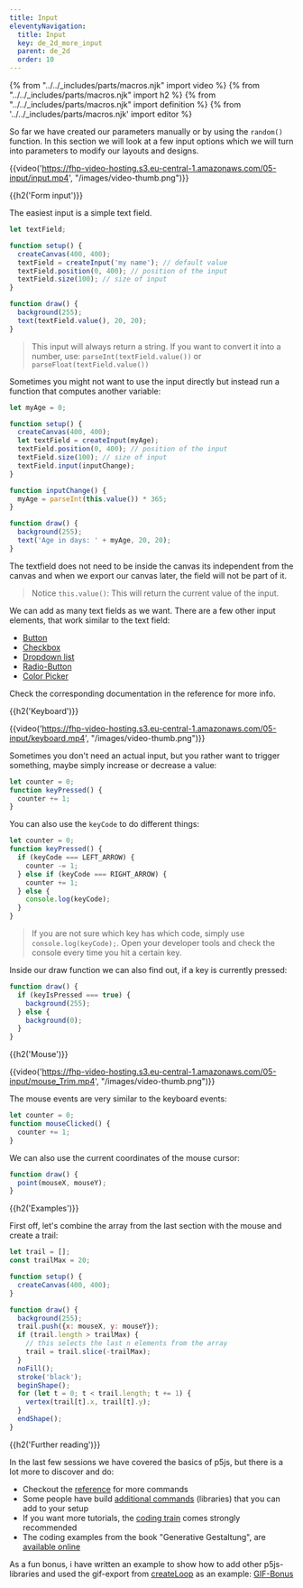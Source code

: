 ```yaml
---
title: Input
eleventyNavigation:
  title: Input
  key: de_2d_more_input
  parent: de_2d
  order: 10
---
```


{% from "../../_includes/parts/macros.njk" import video %}
{% from "../../_includes/parts/macros.njk" import h2 %}
{% from "../../_includes/parts/macros.njk" import definition %}
{% from '../../_includes/parts/macros.njk' import editor %}

So far we have created our parameters manually or by using the `random()` function. In this section we will look at a few input options which we will turn into parameters to modify our layouts and designs.

{{video('https://fhp-video-hosting.s3.eu-central-1.amazonaws.com/05-input/input.mp4', "/images/video-thumb.png")}}

{{h2('Form input')}}

The easiest input is a simple text field.

```js
let textField; 

function setup() {
  createCanvas(400, 400);
  textField = createInput('my name'); // default value
  textField.position(0, 400); // position of the input
  textField.size(100); // size of input
}

function draw() {
  background(255);
  text(textField.value(), 20, 20);
}
```

> This input will always return a string. If you want to convert it into a number, use: `parseInt(textField.value())` or `parseFloat(textField.value())`

Sometimes you might not want to use the input directly but instead run a function that computes another variable:

```js
let myAge = 0;

function setup() {
  createCanvas(400, 400);
  let textField = createInput(myAge);
  textField.position(0, 400); // position of the input
  textField.size(100); // size of input
  textField.input(inputChange);
}

function inputChange() {
  myAge = parseInt(this.value()) * 365;
}

function draw() {
  background(255);
  text('Age in days: ' + myAge, 20, 20);
}
```

The textfield does not need to be inside the canvas its independent from the canvas and when we export our canvas later, the field will not be part of it.

> Notice `this.value()`: This will return the current value of the input.

We can add as many text fields as we want. There are a few other input elements, that work similar to the text field:

- [Button](https://p5js.org/reference/#/p5/createButton)
- [Checkbox](https://p5js.org/reference/#/p5/createCheckbox)
- [Dropdown list](https://p5js.org/reference/#/p5/createSelect)
- [Radio-Button](https://p5js.org/reference/#/p5/createRadio)
- [Color Picker](https://p5js.org/reference/#/p5/createColorPicker)
  
Check the corresponding documentation in the reference for more info. 

{{h2('Keyboard')}}

{{video('https://fhp-video-hosting.s3.eu-central-1.amazonaws.com/05-input/keyboard.mp4', "/images/video-thumb.png")}}

Sometimes you don't need an actual input, but you rather want to trigger something, maybe simply increase or decrease a value:

```js
let counter = 0;
function keyPressed() {
  counter += 1;
}
```

You can also use the `keyCode` to do different things:

```js
let counter = 0;
function keyPressed() {
  if (keyCode === LEFT_ARROW) {
    counter -= 1;
  } else if (keyCode === RIGHT_ARROW) {
    counter += 1;
  } else {
    console.log(keyCode);
  }
}
```

> If you are not sure which key has which code, simply use `console.log(keyCode);`. Open your developer tools and check the console every time you hit a certain key.

Inside our draw function we can also find out, if a key is currently pressed:

```js
function draw() {
  if (keyIsPressed === true) {
    background(255);
  } else {
    background(0);
  }
}
```

{{h2('Mouse')}}

{{video('https://fhp-video-hosting.s3.eu-central-1.amazonaws.com/05-input/mouse_Trim.mp4', "/images/video-thumb.png")}}

The mouse events are very similar to the keyboard events:

```js
let counter = 0;
function mouseClicked() {
  counter += 1;
}
```

We can also use the current coordinates of the mouse cursor:

```js
function draw() {
  point(mouseX, mouseY);
}
```

{{h2('Examples')}}

First off, let's combine the array from the last section with the mouse and create a trail:

```js
let trail = [];
const trailMax = 20;

function setup() {
  createCanvas(400, 400);
}

function draw() {
  background(255);
  trail.push({x: mouseX, y: mouseY});
  if (trail.length > trailMax) {
    // this selects the last n elements from the array
    trail = trail.slice(-trailMax);
  }
  noFill();
  stroke('black');
  beginShape();
  for (let t = 0; t < trail.length; t += 1) {
    vertex(trail[t].x, trail[t].y);
  }
  endShape();
}
```

{{h2('Further reading')}}

In the last few sessions we have covered the basics of p5js, but there is a lot more to discover and do:

- Checkout the [reference](https://p5js.org/reference/) for more commands
- Some people have build [additional commands](https://p5js.org/libraries/) (libraries) that you can add to your setup
- If you want more tutorials, the [coding train](https://thecodingtrain.com/) comes strongly recommended
- The coding examples from the book "Generative Gestaltung", are [available online](http://www.generative-gestaltung.de/)

As a fun bonus, i have written an example to show how to add other p5js-libraries and used the gif-export from [createLoop](https://github.com/mrchantey/p5.createLoop#readme) as an example: [GIF-Bonus](gif.md)
